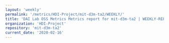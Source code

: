 ```yaml
---
layout: 'weekly'
permalink: '/metrics/HDI-Project/mit-d3m-ta2/WEEKLY/'
title: 'DAI Lab OSS Metrics Metrics report for mit-d3m-ta2 | WEEKLY-REPORT-2020-02-16'
organization: 'HDI-Project'
repository: 'mit-d3m-ta2'
current_date: '2020-02-16'
---
```

